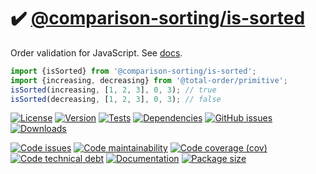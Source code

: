:heavy_check_mark: [@comparison-sorting/is-sorted](https://comparison-sorting.github.io/is-sorted)
==

Order validation for JavaScript.
See [docs](https://comparison-sorting.github.io/is-sorted/index.html).

```js
import {isSorted} from '@comparison-sorting/is-sorted';
import {increasing, decreasing} from '@total-order/primitive';
isSorted(increasing, [1, 2, 3], 0, 3); // true
isSorted(decreasing, [1, 2, 3], 0, 3); // false
```

[![License](https://img.shields.io/github/license/comparison-sorting/is-sorted.svg)](https://raw.githubusercontent.com/comparison-sorting/is-sorted/main/LICENSE)
[![Version](https://img.shields.io/npm/v/@comparison-sorting/is-sorted.svg)](https://www.npmjs.org/package/@comparison-sorting/is-sorted)
[![Tests](https://img.shields.io/github/workflow/status/comparison-sorting/is-sorted/ci:cover?event=push&label=tests)](https://github.com/comparison-sorting/is-sorted/actions/workflows/ci:cover.yml?query=branch:main)
[![Dependencies](https://img.shields.io/librariesio/github/comparison-sorting/is-sorted.svg)](https://github.com/comparison-sorting/is-sorted/network/dependencies)
[![GitHub issues](https://img.shields.io/github/issues/comparison-sorting/is-sorted.svg)](https://github.com/comparison-sorting/is-sorted/issues)
[![Downloads](https://img.shields.io/npm/dm/@comparison-sorting/is-sorted.svg)](https://www.npmjs.org/package/@comparison-sorting/is-sorted)

[![Code issues](https://img.shields.io/codeclimate/issues/comparison-sorting/is-sorted.svg)](https://codeclimate.com/github/comparison-sorting/is-sorted/issues)
[![Code maintainability](https://img.shields.io/codeclimate/maintainability/comparison-sorting/is-sorted.svg)](https://codeclimate.com/github/comparison-sorting/is-sorted/trends/churn)
[![Code coverage (cov)](https://img.shields.io/codecov/c/gh/comparison-sorting/is-sorted/main.svg)](https://codecov.io/gh/comparison-sorting/is-sorted)
[![Code technical debt](https://img.shields.io/codeclimate/tech-debt/comparison-sorting/is-sorted.svg)](https://codeclimate.com/github/comparison-sorting/is-sorted/trends/technical_debt)
[![Documentation](https://comparison-sorting.github.io/is-sorted/badge.svg)](https://comparison-sorting.github.io/is-sorted/source.html)
[![Package size](https://img.shields.io/bundlephobia/minzip/@comparison-sorting/is-sorted)](https://bundlephobia.com/result?p=@comparison-sorting/is-sorted)
